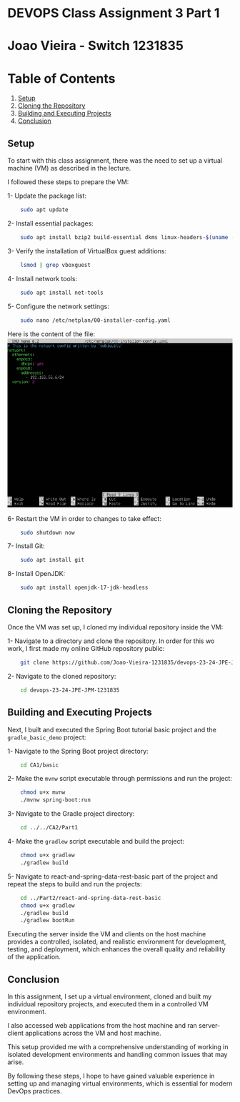 # DEVOPS Class Assignment 3 Part 1
# Joao Vieira - Switch 1231835

# Table of Contents

1. [Setup](#setup)
2. [Cloning the Repository](#cloning-the-repository)
3. [Building and Executing Projects](#building-and-executing-projects)
4. [Conclusion](#conclusion)

## Setup

To start with this class assignment, there was the need to set up a virtual machine (VM) as described in the lecture. 

I followed these steps to prepare the VM:

1- Update the package list:
```bash
    sudo apt update
```

2- Install essential packages:
```bash
    sudo apt install bzip2 build-essential dkms linux-headers-$(uname -r)
```

3- Verify the installation of VirtualBox guest additions:
```bash
    lsmod | grep vboxguest
```

4- Install network tools:
```bash
    sudo apt install net-tools
```

5- Configure the network settings:

```bash
    sudo nano /etc/netplan/00-installer-config.yaml
```

Here is the content of the file:
![Image](./neplanyaml.jpg)

6- Restart the VM in order to changes to take effect:
```bash
    sudo shutdown now
```

7- Install Git:
```bash
    sudo apt install git
```

8- Install OpenJDK:
```bash
    sudo apt install openjdk-17-jdk-headless
```

## Cloning the Repository

Once the VM was set up, I cloned my individual repository inside the VM:

1- Navigate to a directory and clone the repository. In order for this wo work, I first made my 
online GitHub repository public:
```bash
    git clone https://github.com/Joao-Vieira-1231835/devops-23-24-JPE-JPM-1231835.git
```

2- Navigate to the cloned repository:
```bash
    cd devops-23-24-JPE-JPM-1231835
```

## Building and Executing Projects

Next, I built and executed the Spring Boot tutorial basic project and the `gradle_basic_demo` project:

1- Navigate to the Spring Boot project directory:
```bash
    cd CA1/basic
```

2- Make the `mvnw` script executable through permissions and run the project:
```bash
    chmod u+x mvnw
    ./mvnw spring-boot:run
```

3- Navigate to the Gradle project directory:
```bash
    cd ../../CA2/Part1
```

4- Make the `gradlew` script executable and build the project:
```bash
    chmod u+x gradlew
    ./gradlew build
```

5- Navigate to react-and-spring-data-rest-basic part of the project and repeat the steps to build and run the projects:
```bash
    cd ../Part2/react-and-spring-data-rest-basic
    chmod u+x gradlew
    ./gradlew build
    ./gradlew bootRun
```

Executing the server inside the VM and clients on the host machine provides a controlled, isolated, 
and realistic environment for development, testing, and deployment, which enhances the overall quality
and reliability of the application.


## Conclusion

In this assignment, I set up a virtual environment, cloned and built my individual repository projects, and
executed them in a controlled VM environment.

I also accessed web applications from the host machine and ran server-client applications across the VM and host machine.

This setup provided me with a comprehensive understanding of working in isolated development environments and
handling common issues that may arise.

By following these steps, I hope to have gained valuable experience in setting up and managing virtual environments,
which is essential for modern DevOps practices.